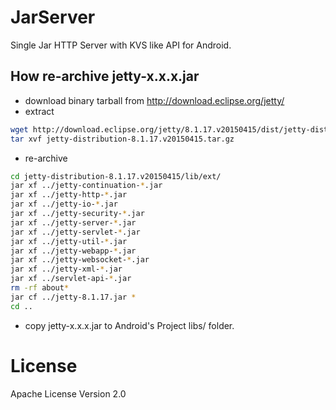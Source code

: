 # JarServer

Single Jar HTTP Server with KVS like API for Android.

## How re-archive jetty-x.x.x.jar
- download binary tarball from http://download.eclipse.org/jetty/
- extract

```bash
wget http://download.eclipse.org/jetty/8.1.17.v20150415/dist/jetty-distribution-8.1.17.v20150415.tar.gz
tar xvf jetty-distribution-8.1.17.v20150415.tar.gz
```

- re-archive

```bash
cd jetty-distribution-8.1.17.v20150415/lib/ext/
jar xf ../jetty-continuation-*.jar
jar xf ../jetty-http-*.jar
jar xf ../jetty-io-*.jar
jar xf ../jetty-security-*.jar
jar xf ../jetty-server-*.jar
jar xf ../jetty-servlet-*.jar
jar xf ../jetty-util-*.jar
jar xf ../jetty-webapp-*.jar
jar xf ../jetty-websocket-*.jar
jar xf ../jetty-xml-*.jar
jar xf ../servlet-api-*.jar
rm -rf about*
jar cf ../jetty-8.1.17.jar *
cd ..
```
- copy jetty-x.x.x.jar to Android's Project libs/ folder.

# License
Apache License Version 2.0


